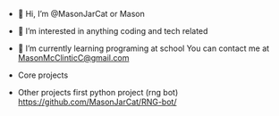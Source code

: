 - 👋 Hi, I’m @MasonJarCat or Mason
- 👀 I’m interested in anything coding and tech related
- 🌱 I’m currently learning programing at school
You can contact me at MasonMcClinticC@gmail.com

- Core projects
- Other projects
first python project (rng bot)
https://github.com/MasonJarCat/RNG-bot/


